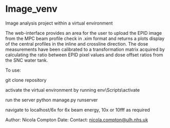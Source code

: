# Image_venv
Image analysis project within a virtual environment

The web-interface provides an area for the user to upload the EPID image from the MPC beam profile check in .xim format and returns a plots display of the central profiles in the inline and crossline direction. 
The dose measurements have been calibrated to a transformation matrix acquired by calculating the ratio between EPID pixel values and dose offset ratios from the SNC water tank.

To use:

git clone repository

activate the virtual environment by running
env\Scripts\activate

run the server
python manage.py runserver

navigate to localhost/6x for 6x beam energy, 10x or 10fff as required

Author: Nicola Compton
Date:
Contact: nicola.compton@ulh.nhs.uk

